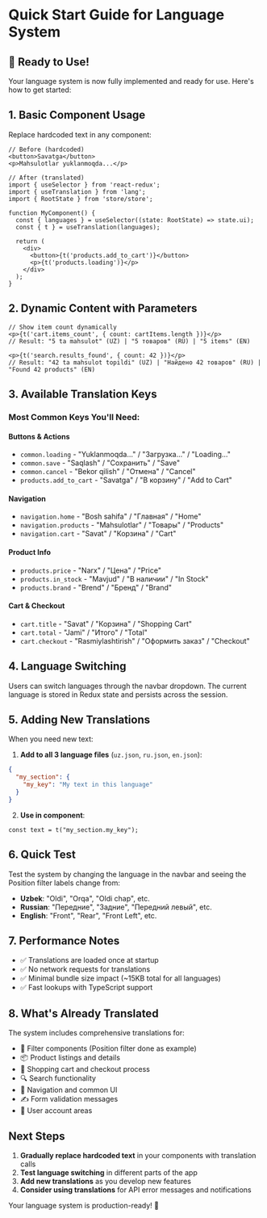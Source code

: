 # Quick Start Guide for Language System

## 🚀 Ready to Use!

Your language system is now fully implemented and ready for use. Here's how to get started:

## 1. Basic Component Usage

Replace hardcoded text in any component:

```tsx
// Before (hardcoded)
<button>Savatga</button>
<p>Mahsulotlar yuklanmoqda...</p>

// After (translated)
import { useSelector } from 'react-redux';
import { useTranslation } from 'lang';
import { RootState } from 'store/store';

function MyComponent() {
  const { languages } = useSelector((state: RootState) => state.ui);
  const { t } = useTranslation(languages);

  return (
    <div>
      <button>{t('products.add_to_cart')}</button>
      <p>{t('products.loading')}</p>
    </div>
  );
}
```

## 2. Dynamic Content with Parameters

```tsx
// Show item count dynamically
<p>{t('cart.items_count', { count: cartItems.length })}</p>
// Result: "5 ta mahsulot" (UZ) | "5 товаров" (RU) | "5 items" (EN)

<p>{t('search.results_found', { count: 42 })}</p>
// Result: "42 ta mahsulot topildi" (UZ) | "Найдено 42 товаров" (RU) | "Found 42 products" (EN)
```

## 3. Available Translation Keys

### Most Common Keys You'll Need:

#### Buttons & Actions

- `common.loading` - "Yuklanmoqda..." / "Загрузка..." / "Loading..."
- `common.save` - "Saqlash" / "Сохранить" / "Save"
- `common.cancel` - "Bekor qilish" / "Отмена" / "Cancel"
- `products.add_to_cart` - "Savatga" / "В корзину" / "Add to Cart"

#### Navigation

- `navigation.home` - "Bosh sahifa" / "Главная" / "Home"
- `navigation.products` - "Mahsulotlar" / "Товары" / "Products"
- `navigation.cart` - "Savat" / "Корзина" / "Cart"

#### Product Info

- `products.price` - "Narx" / "Цена" / "Price"
- `products.in_stock` - "Mavjud" / "В наличии" / "In Stock"
- `products.brand` - "Brend" / "Бренд" / "Brand"

#### Cart & Checkout

- `cart.title` - "Savat" / "Корзина" / "Shopping Cart"
- `cart.total` - "Jami" / "Итого" / "Total"
- `cart.checkout` - "Rasmiylashtirish" / "Оформить заказ" / "Checkout"

## 4. Language Switching

Users can switch languages through the navbar dropdown. The current language is stored in Redux state and persists across the session.

## 5. Adding New Translations

When you need new text:

1. **Add to all 3 language files** (`uz.json`, `ru.json`, `en.json`):

```json
{
  "my_section": {
    "my_key": "My text in this language"
  }
}
```

2. **Use in component**:

```tsx
const text = t("my_section.my_key");
```

## 6. Quick Test

Test the system by changing the language in the navbar and seeing the Position filter labels change from:

- **Uzbek**: "Oldi", "Orqa", "Oldi chap", etc.
- **Russian**: "Передние", "Задние", "Передний левый", etc.
- **English**: "Front", "Rear", "Front Left", etc.

## 7. Performance Notes

- ✅ Translations are loaded once at startup
- ✅ No network requests for translations
- ✅ Minimal bundle size impact (~15KB total for all languages)
- ✅ Fast lookups with TypeScript support

## 8. What's Already Translated

The system includes comprehensive translations for:

- 🔄 Filter components (Position filter done as example)
- 📦 Product listings and details
- 🛒 Shopping cart and checkout process
- 🔍 Search functionality
- 📱 Navigation and common UI
- ✍️ Form validation messages
- 👤 User account areas

## Next Steps

1. **Gradually replace hardcoded text** in your components with translation calls
2. **Test language switching** in different parts of the app
3. **Add new translations** as you develop new features
4. **Consider using translations** for API error messages and notifications

Your language system is production-ready! 🎉
